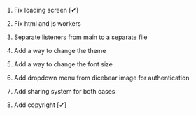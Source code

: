 1. Fix loading screen [✔]

2. Fix html and js workers 

3. Separate listeners from main to a separate file

4. Add a way to change the theme

6. Add a way to change the font size

7. Add dropdown menu from dicebear image for authentication

8. Add sharing system for both cases

9. Add copyright [✔]
